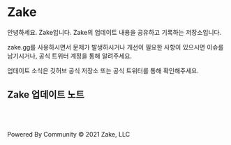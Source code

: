 # Zake

안녕하세요. Zake입니다.
Zake의 업데이트 내용을 공유하고 기록하는 저장소입니다. 

zake.gg를 사용하시면서 문제가 발생하시거나 개선이 필요한 사항이 있으시면 
이슈를 남기시거나, 공식 트위터 계정을 통해 알려주세요. 

업데이트 소식은 깃허브 공식 저장소 또는 공식 트위터를 통해 확인해주세요. 

## Zake 업데이트 노트


</br>
</br>
</br>
Powered By Community © 2021 Zake, LLC
